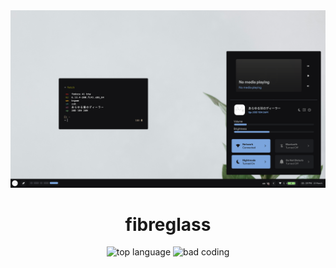 <div align="center">
<img src=".github/photo.png" alt="showcase">

# fibreglass
![top language](https://img.shields.io/github/languages/top/dealerofallthecats/fibreglass?color=6d92bf&style=for-the-badge&labelColor=1B1919)
![bad coding](https://img.shields.io/badge/very_bad-coding-blue?color=74be88&style=for-the-badge&labelColor=1B1919)
